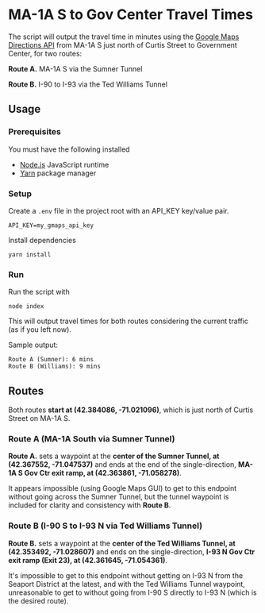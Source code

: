# MA-1A S to Gov Center Travel Times
The script will output the travel time in minutes using the [Google Maps Directions API](https://developers.google.com/maps/documentation/directions/start) from MA-1A S just north of Curtis Street to Government Center, for two routes:

**Route A.** MA-1A S via the Sumner Tunnel

**Route B.** I-90 to I-93 via the Ted Williams Tunnel

## Usage
### Prerequisites
You must have the following installed
* [Node.js](https://nodejs.org/en/) JavaScript runtime
* [Yarn](https://yarnpkg.com/en/) package manager

### Setup
Create a `.env` file in the project root with an API_KEY key/value pair.
```
API_KEY=my_gmaps_api_key
```

Install dependencies
```
yarn install
```

### Run
Run the script with
```
node index
```

This will output travel times for both routes considering the current traffic (as if you left now).

Sample output:
```
Route A (Sumner): 6 mins
Route B (Williams): 9 mins
```

## Routes
Both routes **start at (42.384086, -71.021096)**, which is just north of Curtis Street on MA-1A S.

### Route A (MA-1A South via Sumner Tunnel)
**Route A.** sets a waypoint at the **center of the Sumner Tunnel, at (42.367552, -71.047537)** and ends at the end of the single-direction, **MA-1A S Gov Ctr exit ramp, at (42.363861, -71.058278)**.

It appears impossible (using Google Maps GUI) to get to this endpoint without going across the Sumner Tunnel, but the tunnel waypoint is included for clarity and consistency with **Route B**.

### Route B (I-90 S to I-93 N via Ted Williams Tunnel)
**Route B.** sets a waypoint at the **center of the Ted Williams Tunnel, at (42.353492, -71.028607)** and ends on the single-direction, **I-93 N Gov Ctr exit ramp (Exit 23), at (42.361645, -71.054361)**.

It's impossible to get to this endpoint without getting on I-93 N from the Seaport District at the latest, and with the Ted Williams Tunnel waypoint, unreasonable to get to without going from I-90 S directly to I-93 N (which is the desired route).
